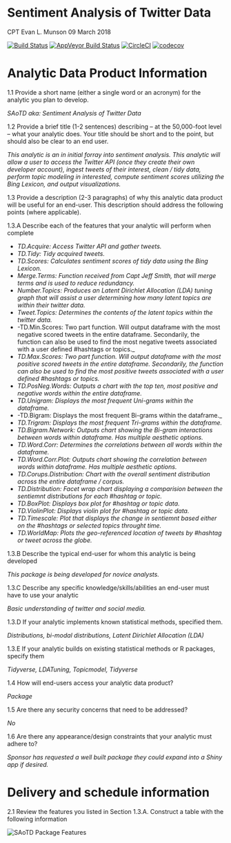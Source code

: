 Sentiment Analysis of Twitter Data
================
CPT Evan L. Munson
09 March 2018

<!-- don't edit the .md file, instead edit the .Rmd -->

[![Build
Status](https://travis-ci.org/evan-l-munson/SAoTD.svg?branch=master)](https://travis-ci.org/evan-l-munson/SAoTD)
[![AppVeyor Build
Status](https://ci.appveyor.com/api/projects/status/github/evan-l-munson/SAoTD?branch=master&svg=true)](https://ci.appveyor.com/project/evan-l-munson/SAoTD)
[![CircleCI](https://circleci.com/gh/evan-l-munson/SAoTD.svg?style=svg)](https://circleci.com/gh/evan-l-munson/SAoTD)
[![codecov](https://codecov.io/gh/evan-l-munson/SAoTD/branch/master/graph/badge.svg)](https://codecov.io/gh/evan-l-munson/SAoTD)

# Analytic Data Product Information

1.1 Provide a short name (either a single word or an acronym) for the
analytic you plan to develop.

*SAoTD aka: Sentiment Analysis of Twitter Data*

1.2 Provide a brief title (1-2 sentences) describing – at the
50,000-foot level – what your analytic does. Your title should be short
and to the point, but should also be clear to an end user.

*This analytic is an in initial forray into sentiment analysis. This
analytic will allow a user to access the Twitter API (once they create
their own developer account), ingest tweets of their interest, clean /
tidy data, perform topic modeling in interested, compute sentiment
scores utilizing the Bing Lexicon, and output visualizations.*

1.3 Provide a description (2-3 paragraphs) of why this analytic data
product will be useful for an end-user. This description should address
the following points (where applicable).

1.3.A Describe each of the features that your analytic will perform when
complete

  - *TD.Acquire: Access Twitter API and gather tweets.*
  - *TD.Tidy: Tidy acquired tweets.*
  - *TD.Scores: Calculates sentiment scores of tidy data using the Bing
    Lexicon.*
  - *Merge.Terms: Function received from Capt Jeff Smith, that will
    merge terms and is used to reduce redundancy.*
  - *Number.Topics: Produces an Latent Dirichlet Allocation (LDA) tuning
    graph that will assist a user determining how many latent topics are
    within their twitter data.*
  - *Tweet.Topics: Determines the contents of the latent topics within
    the twitter data.*
  - \-TD.Min.Scores: Two part function. Will output dataframe with the
    most negative scored tweets in the entire dataframe. Secondarily,
    the function can also be used to find the most negative tweets
    associated with a user defined \#hashtags or topics.\_
  - *TD.Max.Scores: Two part function. Will output dataframe with the
    most positive scored tweets in the entire dataframe. Secondarily,
    the function can also be used to find the most positive tweets
    associated with a user defined \#hashtags or topics.*
  - *TD.PosNeg.Words: Outputs a chart with the top ten, most positive
    and negative words within the entire dataframe.*
  - *TD.Unigram: Displays the most frequent Uni-grams within the
    dataframe.*
  - \-TD.Bigram: Displays the most frequent Bi-grams within the
    dataframe.\_
  - *TD.Trigram: Displays the most frequent Tri-grams within the
    dataframe.*
  - *TD.Bigram.Network: Outputs chart showing the Bi-gram interactions
    between words within dataframe. Has multiple aesthetic options.*
  - *TD.Word.Corr: Determines the correlations between all words within
    the dataframe.*
  - *TD.Word.Corr.Plot: Outputs chart showing the correlation between
    words within dataframe. Has multiple aesthetic options.*
  - *TD.Corups.Distribution: Chart with the overall sentiment
    distribution across the entire dataframe / corpus.*
  - *TD.Distribution: Facet wrap chart displaying a comparision between
    the sentiemnt distributions for each \#hashtag or topic.*
  - *TD.BoxPlot: Displays box plot for \#hashtag or topic data.*
  - *TD.ViolinPlot: Displays violin plot for \#hashtag or topic data.*
  - *TD.Timescale: Plot that displays the change in sentiemnt based
    either on the \#hashtags or selected topics throught time.*
  - *TD.WorldMap: Plots the geo-referenced location of tweets by
    \#hashtag or tweet across the globe.*

1.3.B Describe the typical end-user for whom this analytic is being
developed

*This package is being developed for novice analysts.*

1.3.C Describe any specific knowledge/skills/abilities an end-user must
have to use your analytic

*Basic understanding of twitter and social media.*

1.3.D If your analytic implements known statistical methods, specified
them.

*Distributions, bi-modal distributions, Latent Dirichlet Allocation
(LDA)*

1.3.E If your analytic builds on existing statistical methods or R
packages, specify them

*Tidyverse, LDATuning, Topicmodel, Tidyverse*

1.4 How will end-users access your analytic data product?

*Package*

1.5 Are there any security concerns that need to be addressed?

*No*

1.6 Are there any appearance/design constraints that your analytic must
adhere to?

*Sponsor has requested a well built package they could expand into a
Shiny app if desired.*

# Delivery and schedule information

2.1 Review the features you listed in Section 1.3.A. Construct a table
with the following information

![SAoTD Package Features](Proposal_Chart.png)
